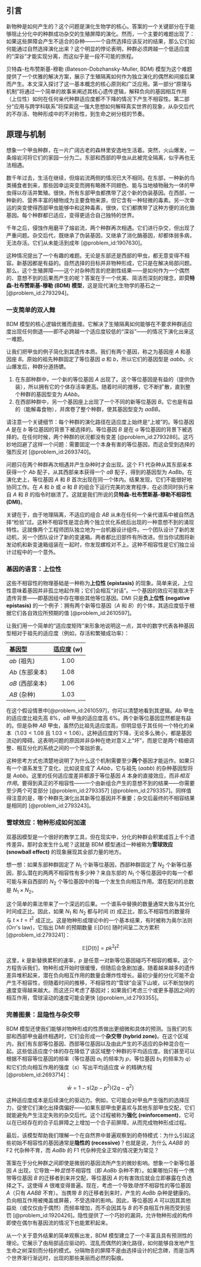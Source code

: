 ## 引言
新物种是如何产生的？这个问题是演化生物学的核心。答案的一个关键部分在于能够阻止分化中的种群成功杂交的生殖屏障的演化。然而，一个主要的难题出现了：如果这些屏障会产生不适合的杂种——一个自然选择应该反对的结果，那么它们如何能通过自然选择演化出来？这个明显的悖论表明，种群必须跨越一个低适应度的“深谷”才能实现分离，而这似乎是一段不可能的旅程。

贝特森-杜布赞斯基-穆勒 (Bateson-Dobzhansky-Muller, BDM) 模型为这个难题提供了一个优雅的解决方案，展示了生殖隔离如何作为独立演化的偶然和间接后果而产生。本文深入探讨了这一基本概念的核心原则和广泛应用。第一部分“原理与机制”将通过一个简单的故事来阐述其核心遗传逻辑，解释负向的基因相互作用（上位性）如何在任何亲代种群适应度都不下降的情况下产生不相容性。第二部分“应用与跨学科联系”将探索这一强大思想如何解释真实世界的现象，从杂交后代的不存活、物种形成中的不对称性，到生命之树分枝的节奏。

## 原理与机制

想象一个甲虫种群，在一片广阔古老的森林里安逸地生活着。突然，火山爆发，一条熔岩河将它们的家园一分为二。东部和西部的甲虫从此被完全隔离，似乎再也无法相遇。

数千年过去，生活在继续，但熔岩流两侧的情况已大不相同。在东部，一种新的鸟类捕食者到来，那些因幸运突变而拥有略微不同翅色、能与当地植物融为一体的甲虫得以存活并繁殖。很快，所有东部甲虫都携带了这个新的伪装基因。在西部，一种新的、营养丰富的植物成为主要食物来源，但它含有一种轻微的毒素。另一次幸运的突变使得西部甲虫能够中和这种毒素，很快，它们都携带了这种方便的消化酶基因。每个种群都已适应，变得更适合自己独特的世界。

千年之后，侵蚀作用磨平了熔岩流，两个种群再次相遇。它们进行杂交，但出现了严重问题。杂交后代，既继承了伪装基因，又继承了消化酶基因，却都体弱多病，无法存活。它们从未能活到成年 [@problem_id:1907630]。

这种情况提出了一个有趣的难题。无论是东部还是西部的甲虫，都无意变得不相容。新基因都是有益的。自然选择的目标并非物种形成，它只是在解决局部问题。那么，这个生殖屏障——这个对杂种而言的悲剧性结果——是如何作为一个偶然的、意想不到的后果而产生的呢？答案在于一个优美、简洁而深刻的理念，即**贝特森-杜布赞斯基-穆勒 (BDM) 模型**，这是现代演化生物学的基石之一 [@problem_id:2793294]。

### 一支简单的双人舞

BDM 模型的核心逻辑优雅而直接。它解决了生殖隔离如何能够在不要求种群适应度出现任何倒退——即不必跨越一个适应度较低的“深谷”——的情况下演化出来这一难题。

让我们把甲虫的例子简化到其遗传本质。我们有两个基因，称之为基因座 $A$ 和基因座 $B$。原始的祖先种群固定了等位基因 $a$ 和 $b$，所以它们的基因型是 $aabb$。火山爆发后，种群分道扬镳。

1.  在东部种群中，一个新的等位基因 $A$ 出现了。这个等位基因是有益的（提供伪装），所以拥有它的个体存活率更高。随着时间的推移，它不断扩散，直到整个种群的基因型变为 $AAbb$。
2.  在西部种群中，另一个基因座上出现了一个不同的新等位基因 $B$。它也是有益的（能解毒食物），并席卷了整个种群，使其基因型变为 $aaBB$。

请注意一个关键细节：每个种群的演化路径在适应度上始终是“上坡”的。等位基因 $A$ 是在 $b$ 等位基因的背景下被选择的。等位基因 $B$ 是在 $a$ 等位基因的背景下被选择的。在任何时候，两个种群的状况都没有变差 [@problem_id:2793286]。这巧妙地回避了这样一个问题：需要固定一个本身有害的等位基因，而这会受到选择的强烈反对 [@problem_id:2693740]。

问题只在两个种群再次相遇并产生杂种时才会出现。这个 F1 代杂种从其东部亲本获得一个 $Ab$ 配子，从其西部亲本获得一个 $aB$ 配子，得到的基因型为 $AaBb$。在演化史上，等位基因 $A$ 和 $B$ 首次出现在同一个体内。结果发现，它们不能很好地协同工作。在 $A$ 和 $b$ 或 $a$ 和 $B$ 的组合下运行完美的发育程序，在必须同时执行来自 $A$ 和 $B$ 的指令时崩溃了。这就是我们所说的**贝特森-杜布赞斯基-穆勒不相容性 (DMI)**。

关键在于，由于地理隔离，不适应的组合 $AB$ 从未在任何一个亲代谱系中被自然选择“检验”过。这种不相容性是混合两个独立优化系统后出现的一种意想不到的涌现特性。这就像两个工程师团队独立地为一台机器设计组件。一个团队设计了新的发动机，另一个团队设计了新的变速箱。两者都比旧部件有所改进。但当你试图将新发动机和新变速箱组装在一起时，你发现螺栓对不上。这种不相容性是它们独立设计过程中的一个意外。

### 基因的语言：上位性

这些不相容性的物理基础是一种称为**上位性 (epistasis)** 的现象。简单来说，上位性意味着基因并非孤立地起作用；它们会相互“对话”。一个基因的效应可能取决于遗传背景——即基因组中存在哪些其他等位基因。DMI 只是**负上位性 (negative epistasis)** 的一个例子：拥有两个新等位基因（$A$ 和 $B$）的个体，其适应度低于根据它们各自效应所预期的值 [@problem_id:2610597]。

让我们用一个简单的“适应度矩阵”来形象地说明这一点，其中的数字代表各种基因型相对于祖先的适应度（例如，存活和繁殖成功率）：

| 基因型 | 适应度 ($w$) |
| :--- | :---: |
| $ab$ (祖先) | $1.00$ |
| $Ab$ (东部亲本) | $1.08$ |
| $aB$ (西部亲本) | $1.06$ |
| $AB$ (杂种) | $1.03$ |

在这个假设情景中[@problem_id:2610597]，你可以清楚地看到其逻辑。$Ab$ 甲虫的适应度比祖先高 8%，$aB$ 甲虫的适应度高 6%。两个新等位基因显然都是有益的。但是杂种 $AB$ 甲虫，虽然仍比祖先适应度高，但明显低于其任何一个特化的亲本（$1.03 < 1.08$ 且 $1.03 < 1.06$）。这种适应度的下降，无论多么微小，都是基因流动的障碍。这表明问题的原因并非杂种在绝对意义上“坏”，而是它是两个精细调整、相互分化的系统之间的一个笨拙折衷。

这种思考方式也清楚地说明了为什么这个机制需要至少**两个**基因才能运作。如果只有一个谱系发生了变化，比如说变成了 $AAbb$，它与祖先 ($aabb$) 的杂种基因型将是 $Aabb$。这里的任何适应度差异都源于等位基因 $A$ 本身的直接效应，而非*相互作用*。要得到真正的不相容性——一个由新组合产生的意想不到的结果——你需要至少两个可变部分 [@problem_id:2793357] [@problem_id:2793357]。同样值得注意的是，哪个种群先演化出其新等位基因并不重要；杂交后最终的不相容结果是相同的 [@problem_id:2793243]。

### 雪球效应：物种形成如何加速

双基因模型是一个很好的教学工具，但在现实中，分化的种群会积累成百上千个遗传差异。那时会发生什么呢？这就是 BDM 模型通过一种被称为**雪球效应 (snowball effect)** 的现象展现其全部力量的地方。

想一想：如果东部种群固定了 $N_1$ 个新等位基因，西部种群固定了 $N_2$ 个新等位基因，那么潜在的两两不相容性有多少种？来自东部的 $N_1$ 个等位基因中的每一个都可能与来自西部的 $N_2$ 个等位基因中的每一个发生负向相互作用。潜在配对的总数是 $N_1 \times N_2$。

这个简单的乘法带来了一个深远的后果。一个谱系中替换的数量通常大致与其分化时间成正比。因此，如果 $N_1$ 和 $N_2$ 都与时间 ($t$) 成正比，那么不相容性的数量将与 $t \times t = t^2$ 成正比。这是物种形成理论中的一个基本结果，有时被称为奥尔法则 (Orr's law)，它指出 DMI 的预期数量 $\mathbb{E}[D(t)]$ 随时间呈二次方累积 [@problem_id:2793241]：

$$ \mathbb{E}[D(t)] = p k^2 t^2 $$

这里，$k$ 是新替换累积的速率，$p$ 是任意一对新等位基因碰巧不相容的概率。这个方程告诉我们，物种形成开始时很缓慢，但随后会急剧加速。随着越来越多的遗传差异堆积起来，潜在负向相互作用的数量会爆炸性增长。最初少量的分化可能不会产生不相容性，但随着时间的推移，不相容性的“雪球”会滚下山坡，以不断加快的速度变得越来越大。而这还只考虑了基因对；如果我们考虑三个或更多基因之间的相互作用，雪球滚动的速度可能会更快 [@problem_id:2793355]。

### 完善图景：显隐性与杂交带

BDM 模型还使我们能够对物种形成的性质做出更细微和具体的预测。当我们的东部和西部甲虫最终相遇时，它们会形成一个**杂交带 (hybrid zone)**。在这个区域内，我们有东部等位基因、西部等位基因以及由此产生的不适应的杂种混合在一起。这些低适应度个体的存在降低了该区域整个种群的平均适应度。我们甚至可以根据不相容等位基因的频率（等位基因 $a_1$ 的频率为 $p$，等位基因 $b_1$ 的频率为 $q$）和它们负向相互作用的强度（$s$）写出平均适应度 $\bar{w}$ 的精确方程 [@problem_id:2693714]：

$$ \bar{w} = 1 - s(2p - p^2)(2q - q^2) $$

这种适应度成本是后续演化的驱动力。例如，它可能会对甲虫产生强烈的选择压力，促使它们演化出择偶偏好——如果东部甲虫更喜欢与其他东部甲虫交配，它们就能避免产生注定失败的杂交后代。这个过程被称为**强化 (reinforcement)**，它可以在已经存在的合子后屏障之上增加一个合子前屏障，从而完成物种形成过程。

最后，该模型帮助我们理解一个在自然界中普遍观察到的奇特模式：为什么引起这些初始不相容性的基因通常是**隐性的 (recessive)**？也就是说，为什么 $AABB$ 的 F2 代杂种不育，而 $AaBb$ 的 F1 代杂种完全正常的情况更为常见？

答案在于分化种群之间即使是微弱的基因流所产生的微妙影响。想象一个新等位基因 $A$ 出现，它导致一种*显性*不相容性（即 $AaBb$ 杂种不育）。如果哪怕只有一个携带等位基因 $B$ 的迁移者到来并交配，等位基因 $A$ 的有害效应就会立即暴露在负选择之下。这使得 $A$ 很难变得普遍。现在，考虑一个导致*隐性*不相容性的等位基因 $A$（只有 $AABB$ 不育）。当携带 $B$ 的迁移者到来时，产生的 $AaBb$ 杂种是健康的。负向相互作用被掩盖或屏蔽，不受选择的影响。因此，等位基因 $A$ 可以因其其他益处（或仅仅由于偶然）而频率增加，而不会因其与 $B$ 的不良相互作用而受到惩罚 [@problem_id:1920426]。隐性提供了一个巧妙的漏洞，允许物种形成的构件即使在偶尔有基因流的情况下也能累积起来。

从一个关于意外结果的简单观察出发，BDM 模型建立了一个丰富且具有预测性的理论。它展示了由局部适应驱动的、混乱而偶然的演化路径，如何能够自发地产生生命之树深刻而分枝的模式。分隔物종的屏障不是由选择设计的纪念碑，而是当两个世界渐行渐远时，出现的那些美丽而必然的裂痕。

